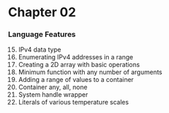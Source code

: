 Chapter 02
===============

### Language Features  

15. IPv4 data type   
16. Enumerating IPv4 addresses in a range  
17. Creating a 2D array with basic operations  
18. Minimum function with any number of arguments  
19. Adding a range of values to a container  
20. Container any, all, none
21. System handle wrapper
22. Literals of various temperature scales  


